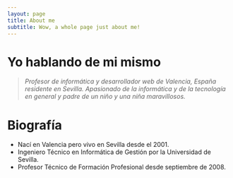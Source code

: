 ```yaml
---
layout: page
title: About me
subtitle: Wow, a whole page just about me!
---
```


# Yo hablando de mi mismo

>*Profesor de informática y desarrollador web de Valencia, España residente en Sevilla. Apasionado de la informática y de la tecnología en general y padre de un niño y una niña maravillosos.*

# Biografía

>
- Nací en Valencia pero vivo en Sevilla desde el 2001.
- Ingeniero Técnico en Informática de Gestión por la Universidad de Sevilla.
- Profesor Técnico de Formación Profesional desde septiembre de 2008.

